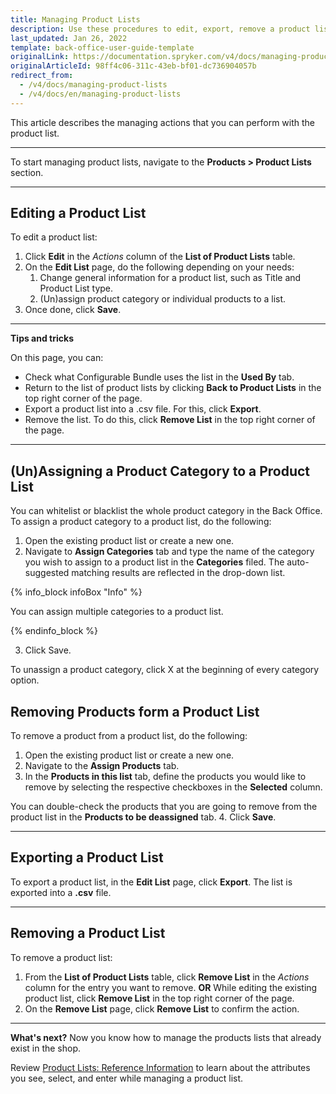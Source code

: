 ```yaml
---
title: Managing Product Lists
description: Use these procedures to edit, export, remove a product list or remove products from the product list in the Back Office.
last_updated: Jan 26, 2022
template: back-office-user-guide-template
originalLink: https://documentation.spryker.com/v4/docs/managing-product-lists
originalArticleId: 98ff4c06-311c-43eb-bf01-dc736904057b
redirect_from:
  - /v4/docs/managing-product-lists
  - /v4/docs/en/managing-product-lists
---
```


This article describes the managing actions that you can perform with the product list.
***
To start managing product lists, navigate to the **Products > Product Lists** section.
***

## Editing a Product List

To edit a product list:
1. Click **Edit** in the _Actions_ column of the **List of Product Lists** table.
2. On the **Edit List** page, do the following depending on your needs:
    1. Change general information for a product list, such as Title and Product List type.
    2. (Un)assign product category or individual products to a list.
3. Once done, click **Save**.
***
**Tips and tricks**

On this page, you can:
* Check what Configurable Bundle uses the list in the **Used By** tab.
* Return to the list of product lists by clicking **Back to Product Lists** in the top right corner of the page.
* Export a product list into a .csv file. For this, click **Export**.
* Remove the list. To do this, click **Remove List** in the top right corner of the page.
***

## (Un)Assigning a Product Category to a Product List

You can whitelist or blacklist the whole product category in the Back Office.
To assign a product category to a product list, do the following:
1. Open the existing product list or create a new one.
2. Navigate to **Assign Categories** tab and type the name of the category you wish to assign to a product list in the **Categories** filed. The auto-suggested matching results are reflected in the drop-down list.

{% info_block infoBox "Info" %}

You can assign multiple categories to a product list.

{% endinfo_block %}

3. Click Save.

To unassign a product category, click X at the beginning of every category option.

## Removing Products form a Product List

To remove a product from a product list, do the following:
1. Open the existing product list or create a new one.
2. Navigate to the **Assign Products** tab.
3. In the **Products in this list** tab, define the products you would like to remove by selecting the respective checkboxes in the **Selected** column.

You can double-check the products that you are going to remove from the product list in the **Products to be deassigned** tab.
4. Click **Save**.
***

## Exporting a Product List

To export a product list, in the **Edit List** page, click **Export**.
The list is exported into a **.csv** file.
***

## Removing a Product List

To remove a product list:
1. From the **List of Product Lists** table, click **Remove List** in the _Actions_ column for the entry you want to remove.
**OR**
While editing the existing product list, click **Remove List** in the top right corner of the page.
2. On the **Remove List** page, click **Remove List** to confirm the action.
***

**What's next?**
Now you know how to manage the products lists that already exist in the shop.

Review [Product Lists: Reference Information](/docs/scos/user/back-office-user-guides/{{page.version}}/catalog/product-lists/references/product-lists-reference-information.html) to learn about the attributes you see, select, and enter while managing a product list.
